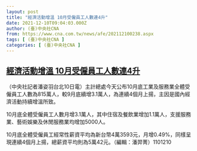 ```yaml
---
layout: post
title: "經濟活動增溫 10月受僱員工人數連4升"
date: 2021-12-10T09:04:03.000Z
author: (臺)中央社CNA
from: https://www.cna.com.tw/news/afe/202112100238.aspx
tags: [ (臺)中央社CNA ]
categories: [ (臺)中央社CNA ]
---
```

<!--1639127043000-->
[經濟活動增溫 10月受僱員工人數連4升](https://www.cna.com.tw/news/afe/202112100238.aspx)
------

<div>
<div></div><div><p>（中央社記者潘姿羽台北10日電）主計總處今天公布10月底工業及服務業全體受僱員工人數為815萬人，較9月底續增3.1萬人，為連續4個月上揚，主因是國內經濟活動持續增溫所致。</p><p>10月底全體受僱員工人數月增3.1萬人，其中住宿及餐飲業增加1.1萬人，支援服務業、藝術娛樂及休閒服務業均增加5000人。</p><p>10月底全體受僱員工經常性薪資平均為新台幣4萬3593元，月增0.49%，同樣呈現連續4個月上揚，總薪資平均則為5萬42元。（編輯：潘羿菁）1101210</p></div>
</div>

